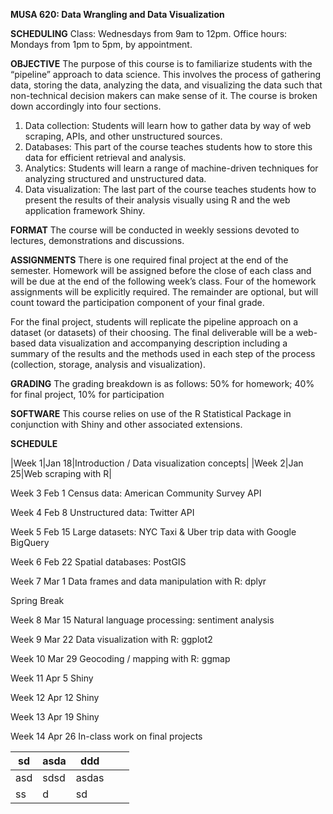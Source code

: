 **MUSA 620: Data Wrangling and Data Visualization**

**SCHEDULING**
Class: Wednesdays from 9am to 12pm. Office hours: Mondays from 1pm to 5pm, by appointment.
				
**OBJECTIVE**
The purpose of this course is to familiarize students with the “pipeline” approach to data science. This involves the process of gathering data, storing the data, analyzing the data, and visualizing the data such that non-technical decision makers can make sense of it. The course is broken down accordingly into four sections.

1.	Data collection: Students will learn how to gather data by way of web scraping, APIs, and other unstructured sources.
2.	Databases: This part of the course teaches students how to store this data for efficient retrieval and analysis.
3.	Analytics: Students will learn a range of machine-driven techniques for analyzing structured and unstructured data.
4.	Data visualization: The last part of the course teaches students how to present the results of their analysis visually using R and the web application framework Shiny.
	
**FORMAT**
The course will be conducted in weekly sessions devoted to lectures, demonstrations and discussions.

**ASSIGNMENTS**
There is one required final project at the end of the semester. Homework will be assigned before the close of each class and will be due at the end of the following week’s class. Four of the homework assignments will be explicitly required. The remainder are optional, but will count toward the participation component of your final grade.

For the final project, students will replicate the pipeline approach on a dataset (or datasets) of their choosing. The final deliverable will be a web-based data visualization and accompanying description including a summary of the results and the methods used in each step of the process (collection, storage, analysis and visualization). 

**GRADING**
The grading breakdown is as follows: 50% for homework; 40% for final project, 10% for participation

**SOFTWARE**
This course relies on use of the R Statistical Package in conjunction with Shiny and other associated extensions. 
	
**SCHEDULE**

|Week 1|Jan 18|Introduction / Data visualization concepts|
|Week 2|Jan 25|Web scraping with R|

Week 3	Feb 1		  Census data: American Community Survey API

Week 4	Feb 8		  Unstructured data: Twitter API

Week 5	Feb 15		Large datasets: NYC Taxi & Uber trip data with Google BigQuery

Week 6	Feb 22		Spatial databases: PostGIS

Week 7	Mar 1		  Data frames and data manipulation with R: dplyr

Spring Break

Week 8	Mar 15		Natural language processing: sentiment analysis

Week 9	Mar 22		Data visualization with R: ggplot2

Week 10	Mar 29		Geocoding / mapping with R: ggmap

Week 11	Apr 5		  Shiny

Week 12	Apr 12		Shiny

Week 13	Apr 19		Shiny 

Week 14	Apr 26		In-class work on final projects


| sd  | asda | ddd   |   |   |
|-----|------|-------|---|---|
| asd | sdsd | asdas |   |   |
| ss  | d    | sd    |   |   |
